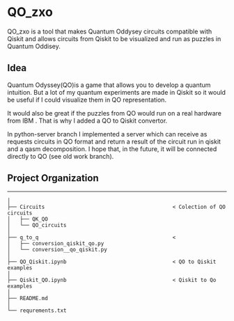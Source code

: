 
# QO_zxo

QO_zxo is a tool that makes Quantum Oddysey circuits compatible with Qiskit and allows circuits from Qiskit to be visualized and run as puzzles in Quantum Oddisey.

## Idea 

Quantum Odyssey(QO)is a game that allows you to develop a quantum intuition. But a lot of my quantum experiments are made in Qiskit so it would be useful if I could visualize them in QO representation. 

It would also be great if the puzzles from QO would run on a real hardware from IBM . That is why I added a QO to Qiskit convertor.

In python-server branch I implemented a server which can receive as requests circuits in QO format and return a result of the circuit run in qiskit and a qasm decomposition. I hope that, in the future, it will be connected directly to QO (see  old work branch).


## Project Organization
------------

    │
    ├── Circuits                                         < Colection of QO circuits       
    │   ├── QK_QO                                        
    │   └── QO_circuits                                   
    │
    ├── q_to_q                                           <    
    │   ├── conversion_qiskit_qo.py                      
    │   └── conversion__qo_qiskit.py                                   
    │
    ├── QO_Qiskit.ipynb                                  < QO to Qiskit examples 
    │
    ├── Qiskit_QO.ipynb                                  < Qiskit to Qo examples
    │
    ├── README.md
    │
    └── requrements.txt

